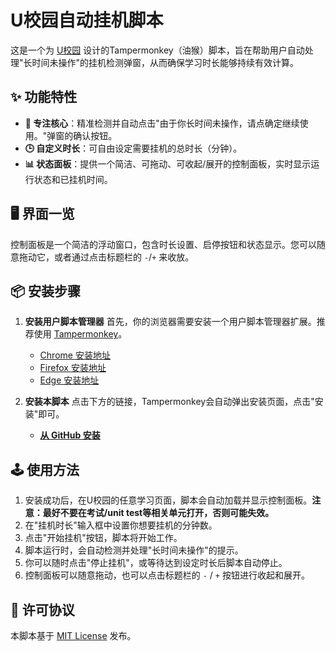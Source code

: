 # U校园自动挂机脚本

这是一个为 [U校园](https://u.unipus.cn/) 设计的Tampermonkey（油猴）脚本，旨在帮助用户自动处理"长时间未操作"的挂机检测弹窗，从而确保学习时长能够持续有效计算。

## ✨ 功能特性

- **🚀 专注核心**：精准检测并自动点击"由于你长时间未操作，请点确定继续使用。"弹窗的确认按钮。
- **🕒 自定义时长**：可自由设定需要挂机的总时长（分钟）。
- **📊 状态面板**：提供一个简洁、可拖动、可收起/展开的控制面板，实时显示运行状态和已挂机时间。

## 🖥️ 界面一览

控制面板是一个简洁的浮动窗口，包含时长设置、启停按钮和状态显示。您可以随意拖动它，或者通过点击标题栏的 `-`/`+` 来收放。

## 📦 安装步骤

1.  **安装用户脚本管理器**
    首先，你的浏览器需要安装一个用户脚本管理器扩展。推荐使用 [Tampermonkey](https://www.tampermonkey.net/)。
    - [Chrome 安装地址](https://chrome.google.com/webstore/detail/tampermonkey/dhdgffkkebhmkfjojejmpbldmpobfkfo)
    - [Firefox 安装地址](https://addons.mozilla.org/en-US/firefox/addon/tampermonkey/)
    - [Edge 安装地址](https://microsoftedge.microsoft.com/addons/detail/tampermonkey/iikmkjmpaadaobahmlepeloendndfphd)

2.  **安装本脚本**
    点击下方的链接，Tampermonkey会自动弹出安装页面，点击"安装"即可。
    - **[从 GitHub 安装](https://github.com/Yishun3762/UnipusAutoScript/raw/main/script.user.js)**

## 🕹️ 使用方法

1.  安装成功后，在U校园的任意学习页面，脚本会自动加载并显示控制面板。**注意：最好不要在考试/unit test等相关单元打开，否则可能失效。**
2.  在"挂机时长"输入框中设置你想要挂机的分钟数。
3.  点击"开始挂机"按钮，脚本将开始工作。
4.  脚本运行时，会自动检测并处理"长时间未操作"的提示。
5.  你可以随时点击"停止挂机"，或等待达到设定时长后脚本自动停止。
6.  控制面板可以随意拖动，也可以点击标题栏的 `-` / `+` 按钮进行收起和展开。

## 📄 许可协议

本脚本基于 [MIT License](https://github.com/Yishun3762/UnipusAutoScript/blob/main/LICENSE) 发布。 
